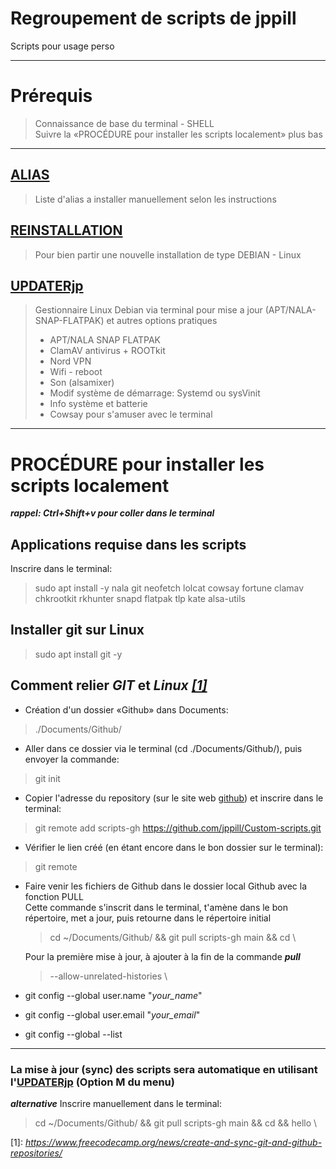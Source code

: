 # Regroupement de scripts de jppill
Scripts pour usage perso
________________________________________
# Prérequis
> Connaissance de base du terminal - SHELL \
> Suivre la «PROCÉDURE pour installer les scripts localement» plus bas
________________________________________

## [ALIAS](ALIAS)
> Liste d'alias a installer manuellement selon les instructions

## [REINSTALLATION](REINSTALLATION)
> Pour bien partir une nouvelle installation de type DEBIAN - Linux

## [UPDATERjp](UPDATERjp)
> Gestionnaire Linux Debian via terminal pour mise a jour (APT/NALA-SNAP-FLATPAK) et autres options pratiques
>   - APT/NALA SNAP FLATPAK
>   - ClamAV antivirus + ROOTkit
>   - Nord VPN
>   - Wifi - reboot
>   - Son (alsamixer)
>   - Modif système de démarrage: Systemd ou sysVinit
>   - Info système et batterie
>   - Cowsay pour s'amuser avec le terminal
________________________________________

# PROCÉDURE pour installer les scripts localement

**_rappel: Ctrl+Shift+v pour coller dans le terminal_**
## Applications requise dans les scripts
Inscrire dans le terminal:
> sudo apt install -y nala git neofetch lolcat cowsay fortune clamav chkrootkit rkhunter snapd flatpak tlp kate alsa-utils

## Installer git sur Linux
> sudo apt install git -y

## Comment relier **_GIT_** et **_Linux_** [*[1]*](https://www.freecodecamp.org/news/create-and-sync-git-and-github-repositories/)
- Création d'un dossier «Github» dans Documents:
> ./Documents/Github/
- Aller dans ce dossier via le terminal (cd ./Documents/Github/), puis envoyer la commande:
> git init
- Copier l'adresse du repository (sur le site web [github](https://github.com/)) et inscrire dans le terminal:
> git remote add scripts-gh https://github.com/jppill/Custom-scripts.git 

- Vérifier le lien créé (en étant encore dans le bon dossier sur le terminal):
> git remote

- Faire venir les fichiers de Github dans le dossier local Github avec la fonction PULL \
  Cette commande s'inscrit dans le terminal, t'amène dans le bon répertoire, met a jour, puis retourne dans le répertoire initial
  
  > cd ~/Documents/Github/ && git pull scripts-gh main && cd \
  
  Pour la première mise à jour, à ajouter à la fin de la commande **_pull_**
  > --allow-unrelated-histories \

- git config --global user.name "*your_name*"
- git config --global user.email "*your_email*"
- git config --global --list
---
### La mise à jour (sync) des scripts sera automatique en utilisant l'[UPDATERjp](UPDATERjp) (Option M du menu)
**_alternative_** Inscrire manuellement dans le terminal:
> cd ~/Documents/Github/ && git pull scripts-gh main && cd && hello \


\[1]: *https://www.freecodecamp.org/news/create-and-sync-git-and-github-repositories/*
